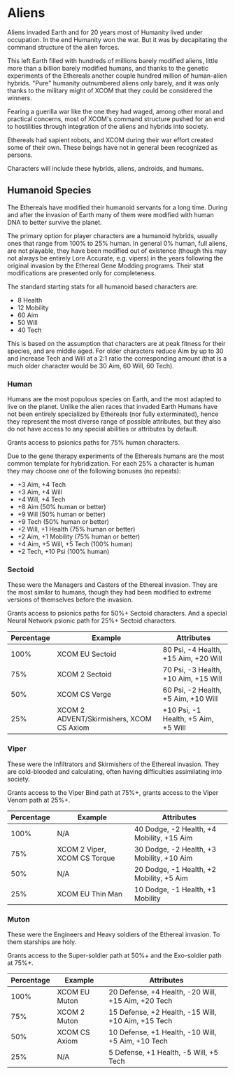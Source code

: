 # Aliens

Aliens invaded Earth and for 20 years most of Humanity lived under occupation. In the end Humanity won the war. But it was by decapitating the command structure of the alien forces.

This left Earth filled with hundreds of millions barely modified aliens, little more than a billion barely modified humans, and thanks to the genetic experiments of the Ethereals another couple hundred million of human-alien hybrids. "Pure" humanity outnumbered aliens only barely, and it was only thanks to the military might of XCOM that they could be considered the winners.

Fearing a guerilla war like the one they had waged, among other moral and practical concerns, most of XCOM's command structure pushed for an end to hostilities through integration of the aliens and hybrids into society.

Ethereals had sapient robots, and XCOM during their war effort created some of their own. These beings have not in general been recognized as persons.

Characters will include these hybrids, aliens, androids, and humans.

## Humanoid Species

The Ethereals have modified their humanoid servants for a long time. During and after the invasion of Earth many of them were modified with human DNA to better survive the planet. 

The primary option for player characters are a humanoid hybrids, usually ones that range from 100% to 25% human. In general 0% human, full aliens, are not playable, they have been modified out of existence (though this may not always be entirely Lore Accurate, e.g. vipers) in the years following the original invasion by the Ethereal Gene Modding programs. Their stat modifications are presented only for completeness.

The standard starting stats for all humanoid based characters are:

* 8 Health
* 12 Mobility
* 60 Aim
* 50 Will
* 40 Tech

This is based on the assumption that characters are at peak fitness for their species, and are middle aged. For older characters reduce Aim by up to 30 and increase Tech and Will at a 2:1 ratio the corresponding amount (that is a much older character would be 30 Aim, 60 Will, 60 Tech).

### Human

Humans are the most populous species on Earth, and the most adapted to live on the planet. Unlike the alien races that invaded Earth Humans have not been entirely specialized by Ethereals (nor fully exterminated), hence they represent the most diverse range of possible attributes, but they also do not have access to any special abilities or attributes by default.

Grants access to psionics paths for 75% human characters.

Due to the gene therapy experiments of the Ethereals humans are the most common template for hybridization. For each 25% a character is human they may choose one of the following bonuses (no repeats):

* +3 Aim, +4 Tech
* +3 Aim, +4 Will
* +4 Will, +4 Tech
* +8 Aim (50% human or better)
* +9 Will (50% human or better)
* +9 Tech (50% human or better)
* +2 Will, +1 Health (75% human or better)
* +2 Aim, +1 Mobility (75% human or better)
* +4 Aim, +5 Will, +5 Tech (100% human)
* +2 Tech, +10 Psi (100% human)

### Sectoid

These were the Managers and Casters of the Ethereal invasion. They are the most similar to humans, though they had been modified to extreme versions of themselves before the invasion.

Grants access to psionics paths for 50%+ Sectoid characters. And a special Neural Network psionic path for 25%+ Sectoid characters.

|Percentage|Example|Attributes|
|---|---|---|
|100%|XCOM EU Sectoid|80 Psi, -4 Health, +15 Aim, +20 Will|
|75%|XCOM 2 Sectoid|70 Psi, -3 Health, +10 Aim, +15 Will|
|50%|XCOM CS Verge|60 Psi, -2 Health, +5 Aim, +10 Will|
|25%|XCOM 2 ADVENT/Skirmishers, XCOM CS Axiom|+10 Psi, -1 Health, +5 Aim, +5 Will|

### Viper

These were the Infiltrators and Skirmishers of the Ethereal invasion. They are cold-blooded and calculating, often having difficulties assimilating into society.

Grants access to the Viper Bind path at 75%+, grants access to the Viper Venom path at 25%+.

|Percentage|Example|Attributes|
|---|---|---|
|100%|N/A|40 Dodge, -2 Health, +4 Mobility, +15 Aim|
|75%|XCOM 2 Viper, XCOM CS Torque|30 Dodge, -2 Health, +3 Mobility, +10 Aim|
|50%|N/A|20 Dodge, -1 Health, +2 Mobility, +5 Aim|
|25%|XCOM EU Thin Man|10 Dodge, -1 Health, +1 Mobility|

### Muton

These were the Engineers and Heavy soldiers of the Ethereal invasion. To them starships are holy.

Grants access to the Super-soldier path at 50%+ and the Exo-soldier path at 75%+.

|Percentage|Example|Attributes|
|---|---|---|
|100%|XCOM EU Muton|20 Defense, +4 Health, -20 Will, +15 Aim, +20 Tech|
|75%|XCOM 2 Muton|15 Defense, +2 Health, -15 Will, +10 Aim, +15 Tech|
|50%|XCOM CS Axiom|10 Defense, +1 Health, -10 Will, +5 Aim, +10 Tech|
|25%|N/A|5 Defense, +1 Health, -5 Will, +5 Tech|



